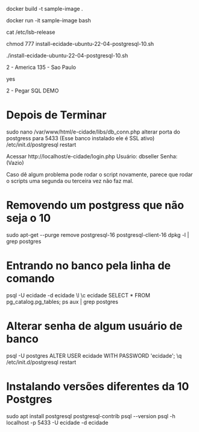 docker build -t sample-image .

docker run -it sample-image bash

cat /etc/lsb-release

chmod 777 install-ecidade-ubuntu-22-04-postgresql-10.sh

./install-ecidade-ubuntu-22-04-postgresql-10.sh

2 - America
135 - Sao Paulo

yes

2 - Pegar SQL DEMO 

# Depois de Terminar

sudo nano /var/www/html/e-cidade/libs/db_conn.php
alterar porta do postgress para 5433 (Esse banco instalado ele é SSL ativo)
/etc/init.d/postgresql restart

Acessar http://localhost/e-cidade/login.php
Usuário: dbseller
Senha: (Vazio)

Caso dê algum problema pode rodar o script novamente, parece que rodar o scripts uma segunda ou terceira vez não faz mal.

# Removendo um postgress que não seja o 10

sudo apt-get --purge remove postgresql-16 postgresql-client-16
dpkg -l | grep postgres

# Entrando no banco pela linha de comando 

psql -U ecidade -d ecidade
\l
\c ecidade
SELECT * FROM pg_catalog.pg_tables;
ps aux | grep postgres

# Alterar senha de algum usuário de banco 

psql -U postgres
ALTER USER ecidade WITH PASSWORD 'ecidade';
\q
/etc/init.d/postgresql restart

# Instalando versões diferentes da 10 Postgres

sudo apt install postgresql postgresql-contrib
psql --version
psql -h localhost -p 5433 -U ecidade -d ecidade